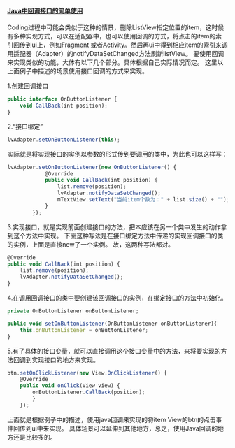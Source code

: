 #### [Java中回调接口的简单使用]()


Coding过程中可能会类似于这种的情景，删除ListView指定位置的item，这时候有多种实现方式，可以在适配器中，也可以使用回调的方式，将点击的item的索引回传到ui上，例如Fragment
或者Activity。然后再ui中得到相应item的索引来调用适配器（Adapter）的notifyDataSetChanged方法刷新listView。
要使用回调来实现类似的功能，大体有以下几个部分。具体根据自己实际情况而定。
这里以上面例子中描述的场景使用接口回调的方式来实现。

1.创建回调接口
```javascript
public interface OnButtonListener {
    void CallBack(int position);
}
```
2.“接口绑定”
```javascript
lvAdapter.setOnButtonListener(this);
```
实际就是将实现接口的实例以参数的形式传到要调用的类中，为此也可以这样写：
```javascript
lvAdapter.setOnButtonListener(new OnButtonListener() {
            @Override
            public void CallBack(int position) {
                list.remove(position);
                lvAdapter.notifyDataSetChanged();
                mTextView.setText("当前item个数为：" + list.size() + "");
            }
        });
```
3.实现接口，就是实现前面创建接口的方法，把本应该在另一个类中发生的动作拿到这个方法中实现。
下面这种写法是在接口绑定方法中传递的实现回调接口的类的实例，上面是直接new了一个实例。
故，这两种写法都对。
```javascript
@Override
public void CallBack(int position) {
    list.remove(position);
    lvAdapter.notifyDataSetChanged();
}
```
4.在调用回调接口的类中要创建该回调接口的实例，在绑定接口的方法中初始化。
```javascript
private OnButtonListener onButtonListener;

public void setOnButtonListener(OnButtonListener onButtonListener){
    this.onButtonListener = onButtonListener;
}
```

5.有了具体的接口变量，就可以直接调用这个接口变量中的方法，来将要实现的方法回调到实现接口的地方来实现。
```javascript
btn.setOnClickListener(new View.OnClickListener() {
    @Override
    public void onClick(View view) {
        onButtonListener.CallBack(position);
		}
    });
```
上面就是根据例子中的描述，使用java回调来实现的将item View的btn的点击事件回传到ui中来实现。
具体场景可以延伸到其他地方，总之，使用Java回调的地方还是比较多的。